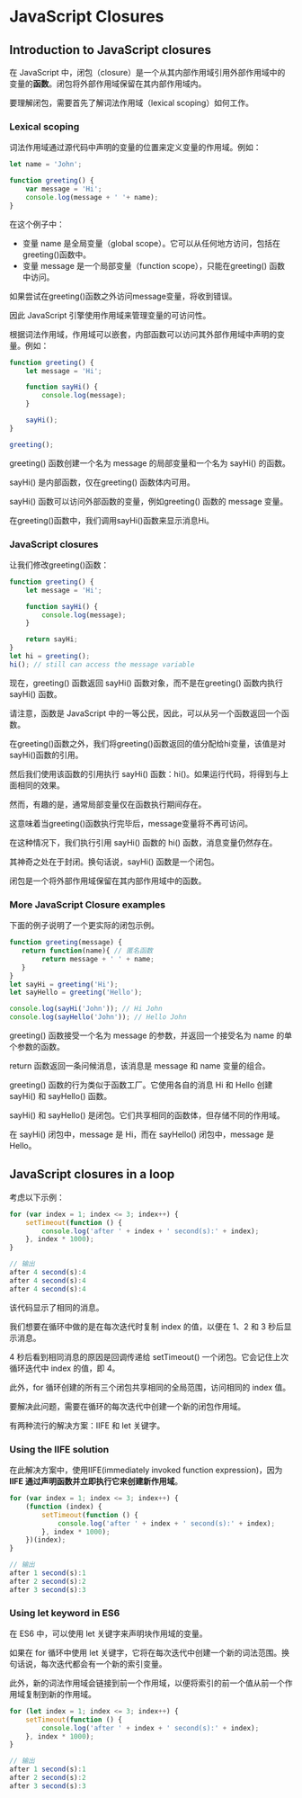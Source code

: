 # JavaScript Closures

## Introduction to JavaScript closures

在 JavaScript 中，闭包（closure）是一个从其内部作用域引用外部作用域中的变量的**函数**。闭包将外部作用域保留在其内部作用域内。

要理解闭包，需要首先了解词法作用域（lexical scoping）如何工作。

### Lexical scoping

词法作用域通过源代码中声明的变量的位置来定义变量的作用域。例如：

```js
let name = 'John';

function greeting() { 
    var message = 'Hi';
    console.log(message + ' '+ name);
}
```

在这个例子中：

- 变量 name 是全局变量（global scope）。它可以从任何地方访问，包括在greeting()函数中。
- 变量 message 是一个局部变量（function scope），只能在greeting() 函数中访问。

如果尝试在greeting()函数之外访问message变量，将收到错误。

因此 JavaScript 引擎使用作用域来管理变量的可访问性。

根据词法作用域，作用域可以嵌套，内部函数可以访问其外部作用域中声明的变量。例如：

```js
function greeting() {
    let message = 'Hi';

    function sayHi() {
        console.log(message);
    }

    sayHi();
}

greeting();
```

greeting() 函数创建一个名为 message 的局部变量和一个名为 sayHi() 的函数。

sayHi() 是内部函数，仅在greeting() 函数体内可用。

sayHi() 函数可以访问外部函数的变量，例如greeting() 函数的 message 变量。

在greeting()函数中，我们调用sayHi()函数来显示消息Hi。

### JavaScript closures

让我们修改greeting()函数：

```js
function greeting() {
    let message = 'Hi';

    function sayHi() {
        console.log(message);
    }

    return sayHi;
}
let hi = greeting();
hi(); // still can access the message variable
```

现在，greeting() 函数返回 sayHi() 函数对象，而不是在greeting() 函数内执行 sayHi() 函数。

请注意，函数是 JavaScript 中的一等公民，因此，可以从另一个函数返回一个函数。

在greeting()函数之外，我们将greeting()函数返回的值分配给hi变量，该值是对sayHi()函数的引用。

然后我们使用该函数的引用执行 sayHi() 函数：hi()。如果运行代码，将得到与上面相同的效果。

然而，有趣的是，通常局部变量仅在函数执行期间存在。

这意味着当greeting()函数执行完毕后，message变量将不再可访问。

在这种情况下，我们执行引用 sayHi() 函数的 hi() 函数，消息变量仍然存在。

其神奇之处在于封闭。换句话说，sayHi() 函数是一个闭包。

闭包是一个将外部作用域保留在其内部作用域中的函数。

### More JavaScript Closure examples

下面的例子说明了一个更实际的闭包示例。

```js
function greeting(message) {
   return function(name){ // 匿名函数
        return message + ' ' + name;
   }
}
let sayHi = greeting('Hi');
let sayHello = greeting('Hello');

console.log(sayHi('John')); // Hi John
console.log(sayHello('John')); // Hello John
```

greeting() 函数接受一个名为 message 的参数，并返回一个接受名为 name 的单个参数的函数。

return 函数返回一条问候消息，该消息是 message 和 name 变量的组合。

greeting() 函数的行为类似于函数工厂。它使用各自的消息 Hi 和 Hello 创建 sayHi() 和 sayHello() 函数。

sayHi() 和 sayHello() 是闭包。它们共享相同的函数体，但存储不同的作用域。

在 sayHi() 闭包中，message 是 Hi，而在 sayHello() 闭包中，message 是 Hello。

## JavaScript closures in a loop

考虑以下示例：

```js
for (var index = 1; index <= 3; index++) {
    setTimeout(function () {
        console.log('after ' + index + ' second(s):' + index);
    }, index * 1000);
}

// 输出
after 4 second(s):4
after 4 second(s):4
after 4 second(s):4
```

该代码显示了相同的消息。

我们想要在循环中做的是在每次迭代时复制 index 的值，以便在 1、2 和 3 秒后显示消息。

4 秒后看到相同消息的原因是回调传递给 setTimeout() 一个闭包。它会记住上次循环迭代中 index 的值，即 4。

此外，for 循环创建的所有三个闭包共享相同的全局范围，访问相同的 index 值。

要解决此问题，需要在循环的每次迭代中创建一个新的闭包作用域。

有两种流行的解决方案：IIFE 和 let 关键字。

### Using the IIFE solution

在此解决方案中，使用IIFE(immediately invoked function expression)，因为 **IIFE 通过声明函数并立即执行它来创建新作用域**。

```js
for (var index = 1; index <= 3; index++) {
    (function (index) {
        setTimeout(function () {
            console.log('after ' + index + ' second(s):' + index);
        }, index * 1000);
    })(index);
}

// 输出
after 1 second(s):1
after 2 second(s):2
after 3 second(s):3
```

### Using let keyword in ES6

在 ES6 中，可以使用 let 关键字来声明块作用域的变量。

如果在 for 循环中使用 let 关键字，它将在每次迭代中创建一个新的词法范围。换句话说，每次迭代都会有一个新的索引变量。

此外，新的词法作用域会链接到前一个作用域，以便将索引的前一个值从前一个作用域复制到新的作用域。

```js
for (let index = 1; index <= 3; index++) {
    setTimeout(function () {
        console.log('after ' + index + ' second(s):' + index);
    }, index * 1000);
}

// 输出
after 1 second(s):1
after 2 second(s):2
after 3 second(s):3
```